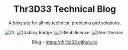 <!-- markdownlint-disable-next-line -->
<div align="center">

  <!-- markdownlint-disable-next-line -->
  # Thr3D33 Technical Blog

  A blog site for all my technical problems and solutions.

  ![CI](https://img.shields.io/github/actions/workflow/status/cotes2020/jekyll-theme-chirpy/ci.yml?logo=github)&nbsp;
  ![Codacy Badge](https://img.shields.io/codacy/grade/4e556876a3c54d5e8f2d2857c4f43894?logo=codacy)&nbsp;
  ![GitHub license](https://img.shields.io/github/license/cotes2020/jekyll-theme-chirpy?color=goldenrod)&nbsp;
  ![Gem Version](https://img.shields.io/gem/v/jekyll-theme-chirpy?&logo=RubyGems&logoColor=ghostwhite&label=gem&color=orange)&nbsp;

Blog - https://thr3d33.github.io/

